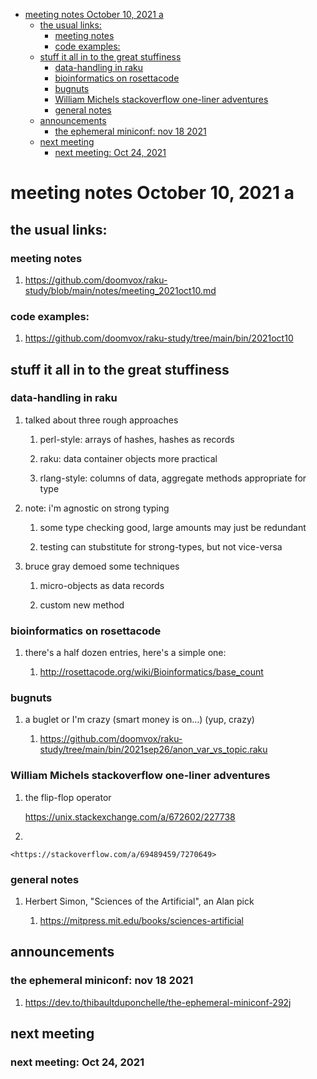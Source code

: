 - [meeting notes October 10, 2021                                      a](#org6aa77eb)
  - [the usual links:](#org81f964f)
    - [meeting notes](#org537f961)
    - [code examples:](#org53eb9fa)
  - [stuff it all in to the great stuffiness](#orgd56eeec)
    - [data-handling in raku](#orgd531e8b)
    - [bioinformatics on rosettacode](#org0706a98)
    - [bugnuts](#org6941597)
    - [William Michels stackoverflow one-liner adventures](#org66e7dcd)
    - [general notes](#orgedea22f)
  - [announcements](#orgb68a211)
    - [the ephemeral miniconf: nov 18 2021](#orgd6f38f8)
  - [next meeting](#org74b0d50)
    - [next meeting: Oct 24, 2021](#org2b15d42)


<a id="org6aa77eb"></a>

# meeting notes October 10, 2021                                      a


<a id="org81f964f"></a>

## the usual links:


<a id="org537f961"></a>

### meeting notes

1.  <https://github.com/doomvox/raku-study/blob/main/notes/meeting_2021oct10.md>


<a id="org53eb9fa"></a>

### code examples:

1.  <https://github.com/doomvox/raku-study/tree/main/bin/2021oct10>


<a id="orgd56eeec"></a>

## stuff it all in to the great stuffiness


<a id="orgd531e8b"></a>

### data-handling in raku

1.  talked about three rough approaches

    1.  perl-style: arrays of hashes, hashes as records
    
    2.  raku: data container objects more practical
    
    3.  rlang-style: columns of data, aggregate methods appropriate for type

2.  note: i'm agnostic on strong typing

    1.  some type checking good, large amounts may just be redundant
    
    2.  testing can stubstitute for strong-types, but not vice-versa

3.  bruce gray demoed some techniques

    1.  micro-objects as data records
    
    2.  custom new method


<a id="org0706a98"></a>

### bioinformatics on rosettacode

1.  there's a half dozen entries, here's a simple one:

    1.  <http://rosettacode.org/wiki/Bioinformatics/base_count>


<a id="org6941597"></a>

### bugnuts

1.  a buglet or I'm crazy (smart money is on&#x2026;)  (yup, crazy)

    1.  <https://github.com/doomvox/raku-study/tree/main/bin/2021sep26/anon_var_vs_topic.raku>


<a id="org66e7dcd"></a>

### William Michels stackoverflow one-liner adventures

1.  the flip-flop operator

    <https://unix.stackexchange.com/a/672602/227738>

2.  

    <https://stackoverflow.com/a/69489459/7270649>


<a id="orgedea22f"></a>

### general notes

1.  Herbert Simon, "Sciences of the Artificial", an Alan pick

    1.  <https://mitpress.mit.edu/books/sciences-artificial>


<a id="orgb68a211"></a>

## announcements


<a id="orgd6f38f8"></a>

### the ephemeral miniconf: nov 18 2021

1.  <https://dev.to/thibaultduponchelle/the-ephemeral-miniconf-292j>


<a id="org74b0d50"></a>

## next meeting


<a id="org2b15d42"></a>

### next meeting: Oct 24, 2021
